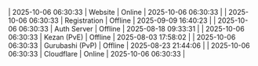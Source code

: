 | 2025-10-06 06:30:33 | Website | Online | 2025-10-06 06:30:33 |
| 2025-10-06 06:30:33 | Registration | Offline | 2025-09-09 16:40:23 |
| 2025-10-06 06:30:33 | Auth Server | Offline | 2025-08-18 09:33:31 |
| 2025-10-06 06:30:33 | Kezan (PvE) | Offline | 2025-08-03 17:58:02 |
| 2025-10-06 06:30:33 | Gurubashi (PvP) | Offline | 2025-08-23 21:44:06 |
| 2025-10-06 06:30:33 | Cloudflare | Online | 2025-10-06 06:30:33 |
